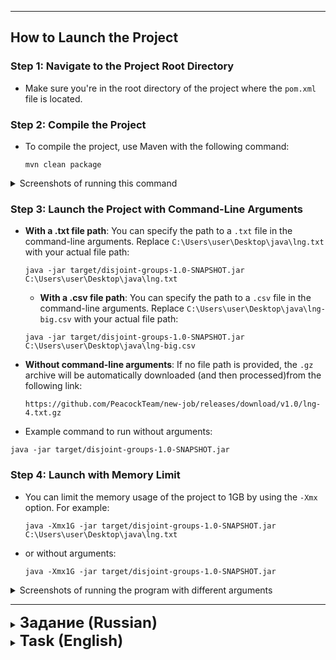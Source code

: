

---

## How to Launch the Project

### Step 1: Navigate to the Project Root Directory
- Make sure you're in the root directory of the project where the `pom.xml` file is located.

### Step 2: Compile the Project

- To compile the project, use Maven with the following command:
    ```
    mvn clean package
    ```
<details>
  <summary>Screenshots of running this command</summary>
  
  <br> <!-- This line break helps separate the summary from the images -->

  ![Screenshot of the command](https://github.com/user-attachments/assets/5ea049d5-5581-4712-b01d-450dae942a49)

</details>


### Step 3: Launch the Project with Command-Line Arguments

- **With a .txt file path**: You can specify the path to a `.txt` file in the command-line arguments. Replace `C:\Users\user\Desktop\java\lng.txt` with your actual file path:
  ```
  java -jar target/disjoint-groups-1.0-SNAPSHOT.jar C:\Users\user\Desktop\java\lng.txt
  ```
  - **With a .csv file path**: You can specify the path to a `.csv` file in the command-line arguments. Replace `C:\Users\user\Desktop\java\lng-big.csv` with your actual file path:
  ```
  java -jar target/disjoint-groups-1.0-SNAPSHOT.jar C:\Users\user\Desktop\java\lng-big.csv
  ```

- **Without command-line arguments**: If no file path is provided, the `.gz` archive will be automatically downloaded (and then processed)from the following link:
  ```
  https://github.com/PeacockTeam/new-job/releases/download/v1.0/lng-4.txt.gz
  ```
 -  Example command to run without arguments:
  ```
  java -jar target/disjoint-groups-1.0-SNAPSHOT.jar
  ```

### Step 4: Launch with Memory Limit
- You can limit the memory usage of the project to 1GB by using the `-Xmx` option. For example:
    ```
    java -Xmx1G -jar target/disjoint-groups-1.0-SNAPSHOT.jar C:\Users\user\Desktop\java\lng.txt
    ```
- or without arguments:
    ```
    java -Xmx1G -jar target/disjoint-groups-1.0-SNAPSHOT.jar
    ```

<details>
  <summary>Screenshots of running the program with different arguments</summary>

  <br> <!-- This line break helps separate the summary from the images -->

  ![Screenshot 1](https://github.com/user-attachments/assets/eb956860-bb22-4991-ad16-1cd717d7e71a)
  ![Screenshot 2](https://github.com/user-attachments/assets/6d6f530a-b928-41e3-a628-d37a7a01094f)

</details>




---



<details>
  <summary><strong style="font-size: 24px;">Задание (Russian)</strong></summary>

С помощью Java:
 

1. Считать файл [файл](https://github.com/PeacockTeam/new-job/releases/download/v1.0/lng-4.txt.gz), состоящий из строк вида 

```
A1;B1;C1
A2;B2;C2
A3;B3
...
```
> [!NOTE]
> в строке может быть неограниченное число элементов

2. Найти множество уникальных строчек и разбить его на непересекающиеся группы по следующему критерию:
> Если две строчки имеют совпадения непустых значений в одной или более колонках, они принадлежат одной группе. 

Например, строчки
```
111;123;222
200;123;100
300;;100
```

все принадлежат одной группе, так как первые две строчки имеют одинаковое значение 123 во второй колонке, а две последние одинаковое значение 100 в третьей колонке

строки

```
100;200;300
200;300;100
```

не должны быть в одной группе, так как значение 200 находится в разных колонках

3. Вывести полученные группы в файл в следующем формате:

```
Группа 1
строчка1
строчка2
строчка3
...

Группа 2 
строчка1
строчка2
строчка3
```

- В начале вывода указать получившиееся число групп с более чем одним элементом.
- Сверху расположить группы с наибольшим числом элементов.

4. После выполнения задания необходимо отправить количество полученных групп с более чем одним элементом и время выполнения программы (мы не проверяем код если ответ неверный).
5. Код необходимо выложить на github или gitlab.

## Требования
1. Допустимое время работы - до 30 секунд.
2. Проект должен собираться с помощью maven или gradle в исполняемый jar.
3. jar должен запускаться следующим образом: `java -jar {название проекта}.jar тестовый-файл.txt`
4. Алгоритм не должен потреблять > 1Гб памяти (запускать с ограничением по памяти `-Xmx1G`)

## Примечание
1. Строки вида
```
 "8383"200000741652251"
 "79855053897"83100000580443402";"200000133000191"
```
являются некорректными и должны пропускаться

2. Если в группе две одинаковых строки - нужно оставить одну

далее попробовать с большим [.csv файлом](https://github.com/PeacockTeam/new-job/releases/download/v1.0/lng-big.7z)

Вывод должен быть такой: 
<br>
![image](https://github.com/user-attachments/assets/b587a2a3-01cb-4edc-8c49-9adbcd1a1a66)


</details>


<details>
  <summary><strong style="font-size: 24px;">Task (English)</strong></summary>

Using Java:

1. Read a [file](https://github.com/PeacockTeam/new-job/releases/download/v1.0/lng-4.txt.gz) consisting of lines in the following format:

```
A1;B1;C1
A2;B2;C2
A3;B3
...
```
> [!NOTE]
> Each line may contain an unlimited number of elements.

2. Find a set of unique lines and divide it into non-overlapping groups based on the following criterion:
> If two lines have non-empty matching values in one or more columns, they belong to the same group.

For example, the lines:
```
111;123;222
200;123;100
300;;100
```
all belong to the same group, as the first two lines have the same value of 123 in the second column, and the last two have the same value of 100 in the third column.

The lines:
```
100;200;300
200;300;100
```
should not be in the same group, as the value 200 is in different columns.

3. Output the resulting groups to a file in the following format:

```
Group 1
line1
line2
line3
...

Group 2 
line1
line2
line3
```

- At the beginning of the output, indicate the number of groups with more than one element.
- Groups with the largest number of elements should be listed first.

4. After completing the task, you must submit the number of groups with more than one element and the execution time of the program (we do not check the code if the answer is incorrect).
5. The code must be uploaded to GitHub or GitLab.

## Requirements
1. Acceptable execution time - up to 30 seconds.
2. The project should be built using Maven or Gradle into an executable JAR.
3. The JAR should be run as follows: `java -jar {project-name}.jar test-file.txt`
4. The algorithm must not consume more than 1GB of memory (run with memory limit `-Xmx1G`).

## Note
1. Lines like:
  ```
   "8383"200000741652251"
   "79855053897"83100000580443402";"200000133000191"
  ```
  are invalid and should be skipped.

2. If there are duplicate lines in a group, only one should be retained.

then try with a large [.csv file](https://github.com/PeacockTeam/new-job/releases/download/v1.0/lng-big.7z)

The result should be:
<br>
![image](https://github.com/user-attachments/assets/b587a2a3-01cb-4edc-8c49-9adbcd1a1a66)

</details>
